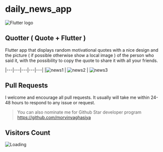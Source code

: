 # daily_news_app

![Flutter logo](img/Flutter.png)

## Quotter ( Quote + Flutter )
Flutter app that displays random motivational quotes with a nice design and the
picture ( if possible otherwise show a local image ) of the person who said it, with the possibility
to copy the quote to share it with all your friends. 


|---|---|---|---|---|
|![news1](https://user-images.githubusercontent.com/102571616/212337134-868ae6fa-8ecf-4008-8c65-a09b905ff899.png) | ![news2](https://user-images.githubusercontent.com/102571616/212337409-d155c0ac-dad4-447a-a048-df16e92a0c2f.png) | ![news3](https://user-images.githubusercontent.com/102571616/212337444-c43776f6-2080-49d3-a979-4414504151b4.png)


## Pull Requests

I welcome and encourage all pull requests. It usually will take me within 24-48 hours to respond to any issue or request.

> You can also nominate me for Github Star developer program
>https://github.com/morvinvaghasiya
## Visitors Count

<img align="left" src = "https://github.com/morvinvaghasiya/daily_news_app/count.svg" alt ="Loading">
